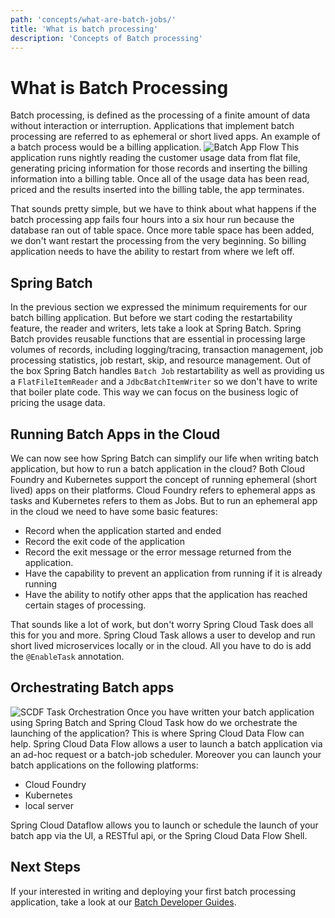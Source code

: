 ```yaml
---
path: 'concepts/what-are-batch-jobs/'
title: 'What is batch processing'
description: 'Concepts of Batch processing'
---
```


# What is Batch Processing

Batch processing, is defined as the processing of a finite amount of data without interaction or interruption.
Applications that implement batch processing are referred to as ephemeral or short lived apps.
An example of a batch process would be a billing application.
![Batch App Flow](images/batch-app-flow.png)
This application runs nightly reading the customer usage data from flat file, generating pricing information for those records and inserting the billing information into a billing table.
Once all of the usage data has been read, priced and the results inserted into the billing table, the app terminates.

That sounds pretty simple, but we have to think about what happens if the batch processing app fails four hours into a six hour run because the database ran out of table space.
Once more table space has been added, we don't want restart the processing from the very beginning. So billing application needs to have the ability to restart from where we left off.

## Spring Batch

In the previous section we expressed the minimum requirements for our batch billing application.
But before we start coding the restartability feature, the reader and writers, lets take a look at Spring Batch.
Spring Batch provides reusable functions that are essential in processing large volumes of records, including logging/tracing, transaction management, job processing statistics, job restart, skip, and resource management.
Out of the box Spring Batch handles `Batch Job` restartability as well as providing us a `FlatFileItemReader` and a `JdbcBatchItemWriter` so we don't have to write that boiler plate code.
This way we can focus on the business logic of pricing the usage data.

## Running Batch Apps in the Cloud

We can now see how Spring Batch can simplify our life when writing batch application, but how to run a batch application in the cloud?
Both Cloud Foundry and Kubernetes support the concept of running ephemeral (short lived) apps on their platforms.
Cloud Foundry refers to ephemeral apps as tasks and Kubernetes refers to them as Jobs.
But to run an ephemeral app in the cloud we need to have some basic features:

- Record when the application started and ended
- Record the exit code of the application
- Record the exit message or the error message returned from the application.
- Have the capability to prevent an application from running if it is already running
- Have the ability to notify other apps that the application has reached certain stages of processing.

That sounds like a lot of work, but don't worry Spring Cloud Task does all this for you and more.
Spring Cloud Task allows a user to develop and run short lived microservices locally or in the cloud.
All you have to do is add the `@EnableTask` annotation.

## Orchestrating Batch apps

![SCDF Task Orchestration](images/SCDF-task-orchestration.png)
Once you have written your batch application using Spring Batch and Spring Cloud Task how do we orchestrate the launching of the application?
This is where Spring Cloud Data Flow can help. Spring Cloud Data Flow allows a user to launch a batch application via an ad-hoc request or a batch-job scheduler.
Moreover you can launch your batch applications on the following platforms:

- Cloud Foundry
- Kubernetes
- local server

Spring Cloud Dataflow allows you to launch or schedule the launch of your batch app via the UI, a RESTful api, or the Spring Cloud Data Flow Shell.

## Next Steps

If your interested in writing and deploying your first batch processing application, take a look at our [Batch Developer Guides](%currentPath%/batch-developer-guides/).
